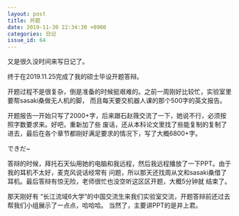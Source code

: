 ```yaml
---
layout: post
title: 开题 
date: 2019-11-30 22:34:30 +0900
categories: 日记
issue_id: 64
---
```

又是很久没时间来写日记了。

终于在2019.11.25完成了我的硕士毕设开题答辩。

开题过程不是很复杂，倒是准备的时候挺艰难的。之前一周刚好比较忙，实验室里要帮sasaki桑做无人机的脚，
而且每天要交机器人课的那个500字的英文报告。

开题报告一开始只写了2000+字，后来跟石赵薇交流了一下，她说不行，必须按照字数要求来。好吧，重新加了些
废话，还从本科论文里找了些能复制的复制了进去，最后在各个章节都刚好满足要求的情况下，写了大概6800+字。

できだ~

答辩的时候，拜托石天仙用她的电脑和我远程，然后我远程播放了一下PPT。由于我的耳机不太好，麦克风说话经常有
问题，所以那天还找周从文和sasaki桑借了耳机。最后答辩有惊无险，老师很忙也没空听这区区开题，大概5分钟就
结束了。

那天刚好有 “长江流域6大学”的中国交流生来我们实验室交流，开题答辩前还过去帮我们小组展示了一点点，哈哈哈。
当然了，主要讲PPT的是井上君。







